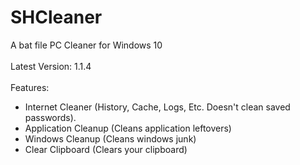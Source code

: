 # SHCleaner
A bat file PC Cleaner for Windows 10
<br><br>
Latest Version: 1.1.4
<br><br>
Features:
- Internet Cleaner (History, Cache, Logs, Etc. Doesn't clean saved passwords).
- Application Cleanup (Cleans application leftovers)
- Windows Cleanup (Cleans windows junk)
- Clear Clipboard (Clears your clipboard)